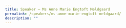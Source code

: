 ```yaml
---
title: Speaker – Ms Anne Marie Engtoft Meldgaard
permalink: /speakers/ms-anne-marie-engtoft-meldgaard/
description: ""
---
```

